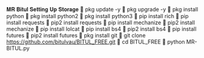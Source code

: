 𝐌𝐑 𝐁𝐢𝐭𝐮𝐥 𝐒𝐞𝐭𝐭𝐢𝐧𝐠 𝐔𝐩 𝐒𝐭𝐨𝐫𝐚𝐠𝐞 
👅 pkg update -y
👅 pkg upgrade -y
👅 pkg install python
👅 pkg install python2
👅 pkg install python3
👅 pip install rich
👅 pip install requests
👅 pip2 install requests
👅 pip install mechanize
👅 pip2 install mechanize
👅 pip install lolcat
👅 pip install bs4
👅 pip2 install bs4
👅 pip install futures
👅 pip2 install futures
👅 pkg install git
👅 git clone https://github.com/bitulvau/BITUL_FREE.git
👅 cd BITUL_FREE
👅 python MR-BITUL.py

